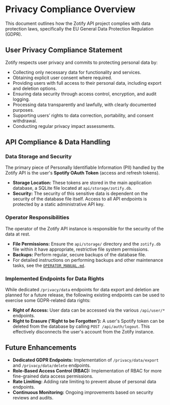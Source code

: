 # Privacy Compliance Overview

This document outlines how the Zotify API project complies with data protection laws, specifically the EU General Data Protection Regulation (GDPR).

## User Privacy Compliance Statement

Zotify respects user privacy and commits to protecting personal data by:

- Collecting only necessary data for functionality and services.
- Obtaining explicit user consent where required.
- Providing users with full access to their personal data, including export and deletion options.
- Ensuring data security through access control, encryption, and audit logging.
- Processing data transparently and lawfully, with clearly documented purposes.
- Supporting users’ rights to data correction, portability, and consent withdrawal.
- Conducting regular privacy impact assessments.

## API Compliance & Data Handling

### Data Storage and Security
The primary piece of Personally Identifiable Information (PII) handled by the Zotify API is the user's **Spotify OAuth Token** (access and refresh tokens).

- **Storage Location:** These tokens are stored in the main application database, a SQLite file located at `api/storage/zotify.db`.
- **Security:** The security of this sensitive data is dependent on the security of the database file itself. Access to all API endpoints is protected by a static administrative API key.

### Operator Responsibilities
The operator of the Zotify API instance is responsible for the security of the data at rest.
- **File Permissions:** Ensure the `api/storage/` directory and the `zotify.db` file within it have appropriate, restrictive file system permissions.
- **Backups:** Perform regular, secure backups of the database file.
- For detailed instructions on performing backups and other maintenance tasks, see the [`OPERATOR_MANUAL.md`](../manuals/OPERATOR_MANUAL.md).

### Implemented Endpoints for Data Rights
While dedicated `/privacy/data` endpoints for data export and deletion are planned for a future release, the following existing endpoints can be used to exercise some GDPR-related data rights:

- **Right of Access:** User data can be accessed via the various `/api/user/*` endpoints.
- **Right to Erasure ('Right to be Forgotten'):** A user's Spotify token can be deleted from the database by calling `POST /api/auth/logout`. This effectively disconnects the user's account from the Zotify instance.

## Future Enhancements

- **Dedicated GDPR Endpoints:** Implementation of `/privacy/data/export` and `/privacy/data/delete` endpoints.
- **Role-Based Access Control (RBAC):** Implementation of RBAC for more fine-grained data access permissions.
- **Rate Limiting:** Adding rate limiting to prevent abuse of personal data endpoints.
- **Continuous Monitoring:** Ongoing improvements based on security reviews and audits.
